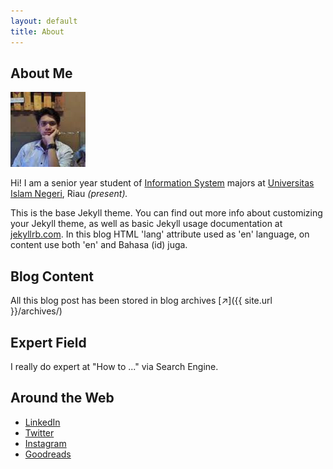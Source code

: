 ```yaml
---
layout: default
title: About
---
```


## About Me

<img class="profile-picture" src="/assets/img/index.jpeg" alt="author">

Hi! I am a senior year student of <a href="https://fst.uin-suska.ac.id" target="_blank">Information System</a> majors at <a href="https://uin-suska.ac.id/fakultas/fakultas-sains-dan-teknologi/jurusan-sistem-informasi" target="_blank">Universitas Islam Negeri</a>, Riau *<span class="text-success">(present)</span>.*

This is the base Jekyll theme. You can find out more info about customizing your Jekyll theme, as well as basic Jekyll usage documentation at [jekyllrb.com](https://jekyllrb.com/). In this blog HTML 'lang' attribute used as 'en' language, on content use both 'en' and Bahasa (id) juga.

## Blog Content

All this blog post has been stored in blog archives [&#8599;]({{ site.url }}/archives/)

<!-- Search query here:

 -->

## Expert Field

I really do expert at "How to ..." via Search Engine.


## Around the Web

- <i class="fa fa-linkedin"></i>[ LinkedIn](https://id.linkedin.com/in/imam-s-75522380)
- <i class="fa fa-twitter"></i>[ Twitter](https://twitter.com/__imamm)
- <i class="fa fa-instagram"></i>[ Instagram](https://instagram.com/imamsiswandi)
- <i class="icon-goodreads default-text"></i>[ Goodreads](https://www.goodreads.com/user/show/68293724-imam)